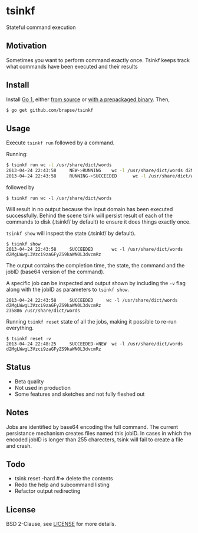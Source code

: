 # tsinkf
Stateful command execution

## Motivation
Sometimes you want to perform command exactly
once. Tsinkf keeps track what commands have been executed and their
results

## Install
Install [Go 1][1], either [from source][2] or [with a prepackaged binary][3]. Then,
```bash
$ go get github.com/brapse/tsinkf
```

[1]: http://golang.org
[2]: http://golang.org/doc/install/source
[3]: http://golang.org/doc/install

## Usage
Execute `tsinkf run` followed by a command.

Running:
```bash
$ tsinkf run wc -l /usr/share/dict/words
2013-04-24 22:43:58     NEW->RUNNING    wc -l /usr/share/dict/words d2MgLWwgL3Vzci9zaGFyZS9kaWN0L3dvcmRz
2013-04-24 22:43:58     RUNNING->SUCCEEDED      wc -l /usr/share/dict/words     d2MgLWwgL3Vzci9zaGFyZS9kaWN0L3dvcmRz 
```

followed by
```{bash}
$ tsinkf run wc -l /usr/share/dict/words
```

Will result in no output because the input domain has been executed successfully.
Behind the scene tsink will persist result of each of the commands to
disk (.tsinkf/ by default) to ensure it does things exactly once.

`tsinkf show` will inspect the state (.tsinkf/ by default).
```{bash}
$ tsinkf show
2013-04-24 22:43:58     SUCCEEDED       wc -l /usr/share/dict/words d2MgLWwgL3Vzci9zaGFyZS9kaWN0L3dvcmRz
```
The output contains the completion time, the state, the command and the
jobID (base64 version of the command).

A specific job can be inspected and output shown by including the `-v`
flag along with the jobID as parameters to `tsinkf show`.
```{bash}
2013-04-24 22:43:58     SUCCEEDED     wc -l /usr/share/dict/words d2MgLWwgL3Vzci9zaGFyZS9kaWN0L3dvcmRz
235886 /usr/share/dict/words
```


Running `tsinkf reset` state of all the jobs, making it possible to
re-run everything.
```{bash}
$ tsinkf reset -v
2013-04-24 22:48:25     SUCCEEDED->NEW  wc -l /usr/share/dict/words d2MgLWwgL3Vzci9zaGFyZS9kaWN0L3dvcmRz
```

## Status
* Beta quality
* Not used in production
* Some features and sketches and not fully fleshed out

## Notes
Jobs are identified by base64 encoding the full command. The current
persistance mechanism creates files named this jobID. In cases in
which the encoded jobID is longer than 255 charecters, tsink will fail
to create a file and crash.

## Todo
* tsink reset -hard  #=> delete the contents
* Redo the help and subcommand listing
* Refactor output redirecting

## License
BSD 2-Clause, see [LICENSE][4] for more details.

[4]: https://github.com/brapse/tsinkf/blob/master/LICENSE
